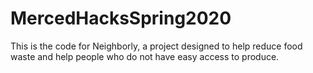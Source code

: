 # MercedHacksSpring2020
This is the code for Neighborly, a project designed to help reduce food waste and help people who do not have easy access to produce. 
